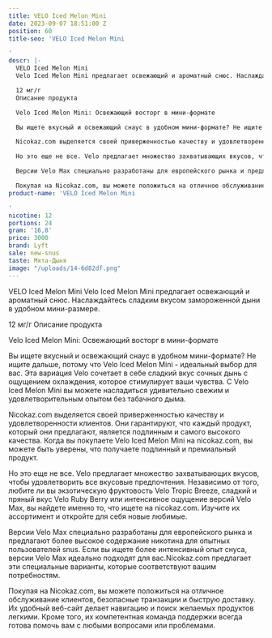 ```yaml
---
title: VELO Iced Melon Mini
date: 2023-09-07 18:51:00 Z
position: 60
title-seo: 'VELO Iced Melon Mini

'
descr: |-
  VELO Iced Melon Mini
  Velo Iced Melon Mini предлагает освежающий и ароматный снюс. Наслаждайтесь сладким вкусом замороженной дыни в удобном мини-размере.

  12 мг/г
  Описание продукта

  Velo Iced Melon Mini: Освежающий восторг в мини-формате

  Вы ищете вкусный и освежающий снаус в удобном мини-формате? Не ищите дальше, потому что Velo Iced Melon Mini - идеальный выбор для вас. Эта вариация Velo сочетает в себе сладкий вкус сочных дынь с ощущением охлаждения, которое стимулирует ваши чувства. С Velo Iced Melon Mini вы можете насладиться удивительно свежим и удовлетворительным опытом без табачного дыма.

  Nicokaz.com выделяется своей приверженностью качеству и удовлетворенности клиентов. Они гарантируют, что каждый продукт, который они предлагают, является подлинным и самого высокого качества. Когда вы покупаете Velo Iced Melon Mini на nicokaz.com, вы можете быть уверены, что получаете подлинный и премиальный продукт.

  Но это еще не все. Velo предлагает множество захватывающих вкусов, чтобы удовлетворить все вкусовые предпочтения. Независимо от того, любите ли вы экзотическую фруктовость Velo Tropic Breeze, сладкий и пряный вкус Velo Ruby Berry или интенсивное ощущение версий Velo Max, вы найдете именно то, что ищете на nicokaz.com. Изучите их ассортимент и откройте для себя новые любимые.

  Версии Velo Max специально разработаны для европейского рынка и предлагают более высокое содержание никотина для опытных пользователей snus. Если вы ищете более интенсивный опыт снуса, версии Velo Max идеально подходят для вас.Nicokaz.com предлагает эти специальные варианты, которые соответствуют вашим потребностям.

  Покупая на Nicokaz.com, вы можете положиться на отличное обслуживание клиентов, безопасные транзакции и быструю доставку. Их удобный веб-сайт делает навигацию и поиск желаемых продуктов легкими. Кроме того, их компетентная команда поддержки всегда готова помочь вам с любыми вопросами или проблемами.
product-name: 'VELO Iced Melon Mini

'
nicotine: 12
portions: 24
gram: '16,8'
price: 3000
brand: Lyft
sale: new-snus
taste: Мята-Дыня
image: "/uploads/14-6d82df.png"
---
```


VELO Iced Melon Mini
Velo Iced Melon Mini предлагает освежающий и ароматный снюс. Наслаждайтесь сладким вкусом замороженной дыни в удобном мини-размере.

12 мг/г
Описание продукта

Velo Iced Melon Mini: Освежающий восторг в мини-формате

Вы ищете вкусный и освежающий снаус в удобном мини-формате? Не ищите дальше, потому что Velo Iced Melon Mini - идеальный выбор для вас. Эта вариация Velo сочетает в себе сладкий вкус сочных дынь с ощущением охлаждения, которое стимулирует ваши чувства. С Velo Iced Melon Mini вы можете насладиться удивительно свежим и удовлетворительным опытом без табачного дыма.

Nicokaz.com выделяется своей приверженностью качеству и удовлетворенности клиентов. Они гарантируют, что каждый продукт, который они предлагают, является подлинным и самого высокого качества. Когда вы покупаете Velo Iced Melon Mini на nicokaz.com, вы можете быть уверены, что получаете подлинный и премиальный продукт.

Но это еще не все. Velo предлагает множество захватывающих вкусов, чтобы удовлетворить все вкусовые предпочтения. Независимо от того, любите ли вы экзотическую фруктовость Velo Tropic Breeze, сладкий и пряный вкус Velo Ruby Berry или интенсивное ощущение версий Velo Max, вы найдете именно то, что ищете на nicokaz.com. Изучите их ассортимент и откройте для себя новые любимые.

Версии Velo Max специально разработаны для европейского рынка и предлагают более высокое содержание никотина для опытных пользователей snus. Если вы ищете более интенсивный опыт снуса, версии Velo Max идеально подходят для вас.Nicokaz.com предлагает эти специальные варианты, которые соответствуют вашим потребностям.

Покупая на Nicokaz.com, вы можете положиться на отличное обслуживание клиентов, безопасные транзакции и быструю доставку. Их удобный веб-сайт делает навигацию и поиск желаемых продуктов легкими. Кроме того, их компетентная команда поддержки всегда готова помочь вам с любыми вопросами или проблемами.